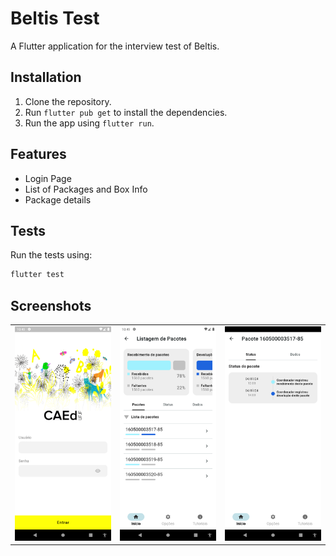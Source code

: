 # Beltis Test

A Flutter application for the interview test of Beltis.

## Installation

1. Clone the repository.
2. Run `flutter pub get` to install the dependencies.
3. Run the app using `flutter run`.

## Features

- Login Page
- List of Packages and Box Info
- Package details

## Tests

Run the tests using:
```sh
flutter test
```

## Screenshots

<table>
  <tr>
    <td><img src="https://raw.githubusercontent.com/lucasdidur/beltis_test/master/1-login.png" width="250"/></td>
        <td><img src="https://raw.githubusercontent.com/lucasdidur/beltis_test/master/2-package_list.png" width="250"/></td>
		    <td><img src="https://raw.githubusercontent.com/lucasdidur/beltis_test/master/3-package_details.png" width="250"/></td>
  </tr>
</table>
